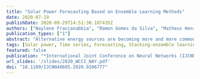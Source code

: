 ```yaml
---
title: "Solar Power Forecasting Based on Ensemble Learning Methods"
date: 2020-07-19
publishDate: 2020-09-29T14:51:30.107435Z
authors: ["Naylene Fraccanabbia", "Ramon Gomes da Silva", "Matheus Henrique Dal Molin Ribeiro", "Sinvaldo Rodrigues Moreno", "Leandro Santos Coelho", "Viviana Cocco Mariani"]
publication_types: ["1"]
abstract: "Alternative energy sources are becoming more and more common around the world. In order to reduce environmental pollution and CO 2 emissions, in addition to being an ideal solution to overcome the energy crisis. In this context, power energy stands out, as it is the most abundant and most widely available natural resource on the entire planet. Due to the high level of uncertainty of the factors that directly interfere in the generation of solar power, such as temperature and solar radiation, make predictions of solar power with high precision is a challenge. Thus, the objective of this article is to develop a forecasting model, through time series, that makes it possible to predict the production of power energy, using a database collected in a photovoltaic plant in Uruguay. For the development of the proposal, models (base-learners), pre-processing techniques and models (meta-learners) used in the Stacking-Ensemble Learnig (STACK) method were used, which were compared using the measurements of performance Relative Root Mean Square Error (RRMSE), Symmetric Mean Absolute Percentage Error (sMAPE) and Determination Coefficient (R 2 ) in addition to statistical tests. In the end, it can be concluded that the combination Correlation Matrix (CORR) and Language Model (LM), from Layer-0 obtained the best results, in the three performance measures and the combination of models (base-learners) and pre-processing techniques (Layer-0) presented the best results when compared to Layer-1, obtaining satisfactory values in all performance measures."
tags: [Solar power, Time series, Forecasting, Stacking-ensemble learning, Machine learning]
featured: false
publication: "*International Joint Conference on Neural Networks (IJCNN)*"
url_slides: '/slides/2020_WCCI_NAY.pdf'
doi: "10.1109/IJCNN48605.2020.9206777"
---
```


